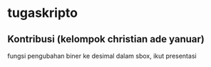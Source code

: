 # tugaskripto
## Kontribusi (kelompok christian ade yanuar)
fungsi pengubahan biner ke desimal dalam sbox,
ikut presentasi
